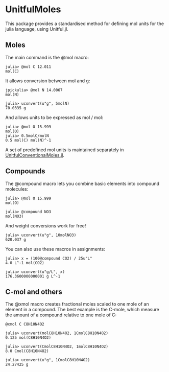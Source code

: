 # UnitfulMoles

This package provides a standardised method for defining mol units for the julia
language, using Unitful.jl. 

## Moles

The main command is the @mol macro:

```
julia> @mol C 12.011                                               
mol(C)                                                             
```

It allows conversion between mol and g:

```
jpickulia> @mol N 14.0067
mol(N)                                                             

julia> uconvert(u"g", 5molN)                                       
70.0335 g 
```

And allows units to be expressed as mol / mol:

```
julia> @mol O 15.999
mol(O)                                                             
julia> 0.5molC/molN                                                
0.5 mol(C) mol(N)^-1    
```

A set of predefined mol units is maintained separately in
[UnitfulConventionalMoles.jl](https://github.com/rafaqz/UnitfulConventionalMoles.jl).

## Compounds

The @compound macro lets you combine basic elements into compound molecules:

```
julia> @mol O 15.999
mol(O)

julia> @compound NO3                                      
mol(NO3)                                                    
```

And weight conversions work for free!

```
julia> uconvert(u"g", 10molNO3)                             
620.037 g                                                   
```


You can also use these macros in assignments:

```
julia> x = (100@compound CO2) / 25u"L"
4.0 L^-1 mol(CO2)

julia> uconvert(u"g/L", x)
176.3600000000001 g L^-1
```

## C-mol and others

The @xmol macro creates fractional moles scaled to one mole of an element in a
compound. The best example is the C-mole, which measure the amount of a compound
relative to one mole of C:

```
@xmol C C8H10N4O2

julia> uconvert(molC8H10N4O2, 1CmolC8H10N4O2)                             
0.125 mol(C8H10N4O2)                                                      

julia> uconvert(CmolC8H10N4O2, 1molC8H10N4O2)
8.0 Cmol(C8H10N4O2)
                                                                          
julia> uconvert(u"g", 1CmolC8H10N4O2)                                     
24.27425 g                                                                
```
